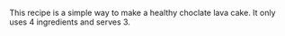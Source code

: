 This recipe is a simple way to make a healthy choclate lava cake. It only uses 4 ingredients  and serves 3.  